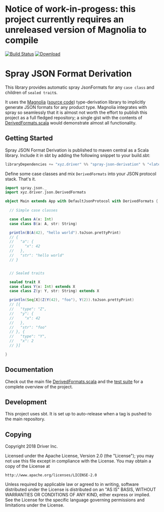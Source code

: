 # Notice of work-in-progess: this project currently requires an unreleased version of Magnolia to compile

[![Build Status](https://travis-ci.org/drivergroup/spray-json-derivation.svg?branch=master)](https://travis-ci.org/drivergroup/spray-json-derivation)
[![Download](https://img.shields.io/maven-central/v/xyz.driver/spray-json-derivation_2.12.svg)](http://search.maven.org/#search|ga|1|xyz.driver%20spray-json-derivation-)

# Spray JSON Format Derivation

This library provides automatic spray JsonFormats for any `case class`
and children of `sealed trait`s.

It uses the [Magnolia](http://magnolia.work/) ([source
code](https://github.com/propensive/magnolia)) type-derivation library
to implicitly generate JSON formats for any product type. Magnolia
integrates with spray so seamlessly that it is almost not worth the
effort to publish this project as a full fledged repository; a single
gist with the contents of
[DerivedFormats.scala](src/main/scala/DerivedFormats.scala) would
demonstrate almost all functionality.

## Getting Started

Spray JSON Format Derivation is published to maven central as a Scala
library. Include it in sbt by adding the following snippet to your
build.sbt:

```scala
libraryDependencies += "xyz.driver" %% "spray-json-derivation" % "<latest version>"
```

Define some case classes and mix `DerivedFormats` into your JSON
protocol stack. That's it.

```scala
import spray.json._
import xyz.driver.json.DerivedFormats

object Main extends App with DefaultJsonProtocol with DerivedFormats {
  
  // Simple case classes

  case class A(x: Int)
  case class B(a: A, str: String)

  println(B(A(42), "hello world").toJson.prettyPrint)
  // {
  //   "a": {
  //     "x": 42
  //   },
  //   "str": "hello world"
  // }


  // Sealed traits

  sealed trait X
  case class Y(x: Int) extends X
  case class Z(y: Y, str: String) extends X

  println(Seq[X](Z(Y(42), "foo"), Y(2)).toJson.prettyPrint)
  // [{
  //   "type": "Z",
  //   "y": {
  //     "x": 42
  //   },
  //   "str": "foo"
  // }, {
  //   "type": "Y",
  //   "x": 2
  // }]

}
```

## Documentation
Check out the main file
[DerivedFormats.scala](src/main/scala/DerivedFormats.scala) and the
[test suite](src/test/scala/ProductTypeFormats.scala) for a complete
overview of the project.

## Development
This project uses sbt. It is set up to auto-release when a tag is
pushed to the main repository.

## Copying
Copyright 2018 Driver Inc.

Licensed under the Apache License, Version 2.0 (the "License");
you may not use this file except in compliance with the License.
You may obtain a copy of the License at

    http://www.apache.org/licenses/LICENSE-2.0

Unless required by applicable law or agreed to in writing, software
distributed under the License is distributed on an "AS IS" BASIS,
WITHOUT WARRANTIES OR CONDITIONS OF ANY KIND, either express or implied.
See the License for the specific language governing permissions and
limitations under the License.
